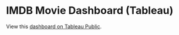 # IMDB Movie Dashboard (Tableau)

View this [dashboard on Tableau Public](https://public.tableau.com/shared/2RKGWW6JR?:display_count=n&:origin=viz_share_link).
